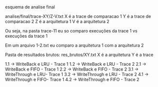 esquema de analise final

 analise/final/trace-XY/Z-V.txt
 X é a trace de comparacao 1
 Y é a trace de comparacao 2
 Z é a arquitetura 1
 V é a arquitetura 2

 Ou seja, na pasta trace-11 eu so comparo execuções da trace 1 vs execuções da trace 1

 Em um arquivo 1-2.txt eu comparo a arquitetura 1 com a arquitetura 2

 Pasta de resultados brutos:
 res_brutos/XY.txt
 X é a arquitetura
 Y é a trace



 1.1 -> WriteBack e LRU - Trace 1
 1.2 -> WriteBack e LRU - Trace 2
 2.1 -> WriteBack e FIFO - Trace 1
 2.2 -> WriteBack e FIFO - Trace 2
 3.1 -> WriteThrough e LRU- Trace 1
 3.2 -> WriteThrough e LRU - Trace 2
 4.1 -> WriteThrough e FIFO- Trace 1
 4.2 -> WriteThrough e FIFO - Trace 2